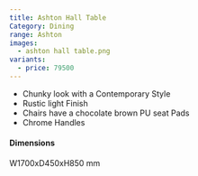 ```yaml
---
title: Ashton Hall Table
Category: Dining
range: Ashton
images:
  - ashton hall table.png
variants:
  - price: 79500
---
```


* Chunky look with a Contemporary Style
* Rustic light Finish
* Chairs have a chocolate brown PU seat Pads
* Chrome Handles

#### Dimensions

W1700xD450xH850 mm

